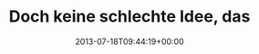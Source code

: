 ---
retweeted: false
source: <a href="http://twitter.com" rel="nofollow">Twitter Web Client</a>
entities:
  user_mentions: []
  urls: []
  symbols: []
  media:
  - expanded_url: https://twitter.com/bascht/status/357797975969366019/photo/1
    indices:
    - '82'
    - '104'
    url: http://t.co/DjE9qtUK4A
    media_url: http://pbs.twimg.com/media/BPcnXQuCAAEJyqY.png
    id_str: '357797975977754625'
    id: '357797975977754625'
    media_url_https: https://pbs.twimg.com/media/BPcnXQuCAAEJyqY.png
    sizes:
      large:
        w: '780'
        h: '88'
        resize: fit
      small:
        w: '680'
        h: '77'
        resize: fit
      thumb:
        w: '88'
        h: '88'
        resize: crop
      medium:
        w: '780'
        h: '88'
        resize: fit
    type: photo
    display_url: pic.twitter.com/DjE9qtUK4A
  hashtags: []
display_text_range:
- '0'
- '104'
favorite_count: '0'
id_str: '357797975969366019'
truncated: false
retweet_count: '0'
id: '357797975969366019'
possibly_sensitive: false
created_at: Thu Jul 18 09:44:19 +0000 2013
favorited: false
full_text: Doch keine schlechte Idee, das Buch noch mal von vorn zu lesen. Viele Goldstücke.
lang: de
extended_entities:
  media:
  - expanded_url: https://twitter.com/bascht/status/357797975969366019/photo/1
    indices:
    - '82'
    - '104'
    url: http://t.co/DjE9qtUK4A
    media_url: http://pbs.twimg.com/media/BPcnXQuCAAEJyqY.png
    id_str: '357797975977754625'
    id: '357797975977754625'
    media_url_https: https://pbs.twimg.com/media/BPcnXQuCAAEJyqY.png
    sizes:
      large:
        w: '780'
        h: '88'
        resize: fit
      small:
        w: '680'
        h: '77'
        resize: fit
      thumb:
        w: '88'
        h: '88'
        resize: crop
      medium:
        w: '780'
        h: '88'
        resize: fit
    type: photo
    display_url: pic.twitter.com/DjE9qtUK4A
tags:
- pesos:twitter
date: '2013-07-18T09:44:19+00:00'
src: https://twitter.com/bascht/status/357797975969366019
original_url: https://twitter.com/bascht/status/357797975969366019
type: twitter_tweet
media_url: https://img.bascht.com/twitter/pbs.twimg.com/media/BPcnXQuCAAEJyqY.png
text: Doch keine schlechte Idee, das Buch noch mal von vorn zu lesen. Viele Goldstücke.
title: 'Doch keine schlechte Idee, das '

---